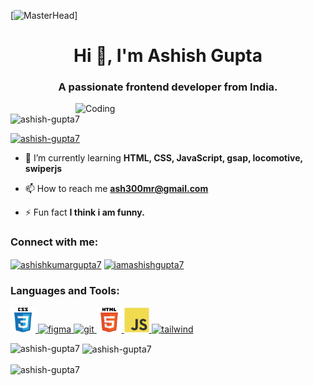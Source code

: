 [![MasterHead](https://media.licdn.com/dms/image/D4D12AQFqjoliSLJRkg/article-cover_image-shrink_600_2000/0/1677522350328?e=2147483647&v=beta&t=cXiUpI2uNXBi4Wped1tMWjk-fJx8U2Gu5opp5PXUuzU
)]
<h1 align="center">Hi 👋, I'm Ashish Gupta</h1>
<h3 align="center">A passionate frontend developer from India.</h3>
<img src="https://media.tenor.com/I3RjM4xQO0kAAAAi/monitors-typing.gif" align="right" alt="Coding" width="400">

<p align="left"> <img src="https://komarev.com/ghpvc/?username=ashish-gupta7&label=Profile%20views&color=0e75b6&style=flat" alt="ashish-gupta7" /> </p>

<p align="left"> <a href="https://github.com/ryo-ma/github-profile-trophy"><img src="https://github-profile-trophy.vercel.app/?username=ashish-gupta7" alt="ashish-gupta7" /></a> </p>

- 🌱 I’m currently learning **HTML, CSS, JavaScript, gsap, locomotive, swiperjs**

- 📫 How to reach me **ash300mr@gmail.com**

- ⚡ Fun fact **I think i am funny.**

<h3 align="left">Connect with me:</h3>
<p align="left">
<a href="https://linkedin.com/in/ashishkumargupta7" target="blank"><img align="center" src="https://raw.githubusercontent.com/rahuldkjain/github-profile-readme-generator/master/src/images/icons/Social/linked-in-alt.svg" alt="ashishkumargupta7" height="30" width="40" /></a>
<a href="https://instagram.com/iamashishgupta7" target="blank"><img align="center" src="https://raw.githubusercontent.com/rahuldkjain/github-profile-readme-generator/master/src/images/icons/Social/instagram.svg" alt="iamashishgupta7" height="30" width="40" /></a>
</p>

<h3 align="left">Languages and Tools:</h3>
<p align="left"> <a href="https://www.w3schools.com/css/" target="_blank" rel="noreferrer"> <img src="https://raw.githubusercontent.com/devicons/devicon/master/icons/css3/css3-original-wordmark.svg" alt="css3" width="40" height="40"/> </a> <a href="https://www.figma.com/" target="_blank" rel="noreferrer"> <img src="https://www.vectorlogo.zone/logos/figma/figma-icon.svg" alt="figma" width="40" height="40"/> </a> <a href="https://git-scm.com/" target="_blank" rel="noreferrer"> <img src="https://www.vectorlogo.zone/logos/git-scm/git-scm-icon.svg" alt="git" width="40" height="40"/> </a> <a href="https://www.w3.org/html/" target="_blank" rel="noreferrer"> <img src="https://raw.githubusercontent.com/devicons/devicon/master/icons/html5/html5-original-wordmark.svg" alt="html5" width="40" height="40"/> </a> <a href="https://developer.mozilla.org/en-US/docs/Web/JavaScript" target="_blank" rel="noreferrer"> <img src="https://raw.githubusercontent.com/devicons/devicon/master/icons/javascript/javascript-original.svg" alt="javascript" width="40" height="40"/> </a> <a href="https://tailwindcss.com/" target="_blank" rel="noreferrer"> <img src="https://www.vectorlogo.zone/logos/tailwindcss/tailwindcss-icon.svg" alt="tailwind" width="40" height="40"/> </a> </p>

<p><img align="left" src="https://github-readme-stats.vercel.app/api/top-langs?username=ashish-gupta7&show_icons=true&locale=en&layout=compact" alt="ashish-gupta7" /></p>

<p>&nbsp;<img align="center" src="https://github-readme-stats.vercel.app/api?username=ashish-gupta7&show_icons=true&locale=en" alt="ashish-gupta7" /></p>

<p><img align="center" src="https://github-readme-streak-stats.herokuapp.com/?user=ashish-gupta7&" alt="ashish-gupta7" /></p>

